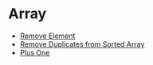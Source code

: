 # Array

   * [Remove Element](array/remove_element.md)
   * [Remove Duplicates from Sorted Array](array/remove_duplicates_from_sorted_array.md)
   * [Plus One](array/plus_one.md)
